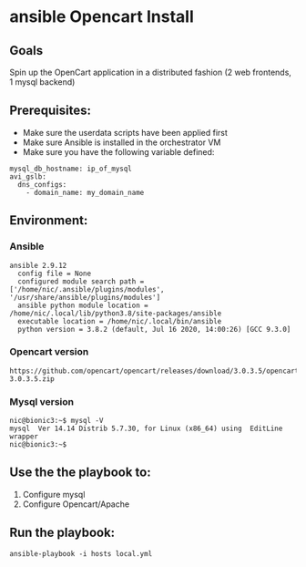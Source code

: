 # ansible Opencart Install

## Goals
Spin up the OpenCart application in a distributed fashion (2 web frontends, 1 mysql backend)

## Prerequisites:
- Make sure the userdata scripts have been applied first
- Make sure Ansible is installed in the orchestrator VM
- Make sure you have the following variable defined:
```
mysql_db_hostname: ip_of_mysql
avi_gslb:
  dns_configs:
    - domain_name: my_domain_name
```

## Environment:

### Ansible

```
ansible 2.9.12
  config file = None
  configured module search path = ['/home/nic/.ansible/plugins/modules', '/usr/share/ansible/plugins/modules']
  ansible python module location = /home/nic/.local/lib/python3.8/site-packages/ansible
  executable location = /home/nic/.local/bin/ansible
  python version = 3.8.2 (default, Jul 16 2020, 14:00:26) [GCC 9.3.0]
```

### Opencart version

```
https://github.com/opencart/opencart/releases/download/3.0.3.5/opencart-3.0.3.5.zip
```

### Mysql version

```
nic@bionic3:~$ mysql -V
mysql  Ver 14.14 Distrib 5.7.30, for Linux (x86_64) using  EditLine wrapper
nic@bionic3:~$
```

## Use the the playbook to:
1. Configure mysql
2. Configure Opencart/Apache

## Run the playbook:
```
ansible-playbook -i hosts local.yml
```
